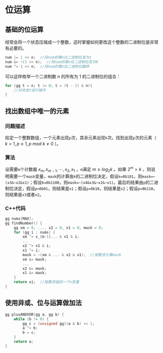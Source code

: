 # 位运算

## 基础的位运算

经常会将一个状态压缩成一个整数，这时掌握如何更改这个整数的二进制位是非常有必要的。

```cpp
num |= 1 << n;  //将num的第n位二进制位变为1
num &= ~(1 << n);  //将num的第n位二进制位变为0
num ^= 1 << n;  //将num的第n位二进制位翻转
```

可以这样枚举一个二进制数 n 的所有为 1 的二进制位的组合：

```cpp
for (gg t = n; t != 0; t = (t - 1) & n){
    //对状态t进行操作
}
```

## 找出数组中唯一的元素

### 问题描述

给定一个整数数组，一个元素出现`p`次，其余元素出现`k`次。找到出现`p`次的元素（ $k\gt 1,p\ge 1,p\ mod\ k\not ={0}$ ）。

### 算法

设需要`m`个计数器 $x_m,x_{m-1},\cdots,x_2,x_1$ ，`m`满足 $m\ge log_2 k$ 。如果 $2^m\gt k$ ，则说明需要一个`mask`变量，`mask`的计算由`k`的二进制位决定，假设`k=0b101`，则`mask=~(x3&~x2&x1)`；假设`k=0b1100`，则`mask=~(x4&x3&~x2&~x1)`。最后的结果由`p`的二进制位决定，假设`p=0b01`，则结果是`x1`；假设`p=0b10`，则结果是`x2`；假设`p=0b110`，则结果是`x3`或者`x2`。

### C++代码

```cpp
gg nums[MAX];
gg findNumber() {
    gg xm = 0, ..., x2 = 0, x1 = 0, mask = 0;
    for (gg i : nums) {
        xm ^= x_{m-1}... & x1 & i;
        ...
        x2 ^= x1 & i;
        x1 ^= i;
        mask = ~(xm & ... & x2 & x1);  //按要求计算mask
        xm &= mask;
        ...
        x2 &= mask;
        x1 &= mask;
    }
    return xi;  //按要求返回一个x变量
}
```

## 使用异或、位与运算做加法

```cpp
gg plusANDXOR(gg a, gg b) {
    while (b != 0) {
        gg c = (unsigned gg)(a & b) << 1;
        a ^= b;
        b = c;
    }
    return a;
}
```
